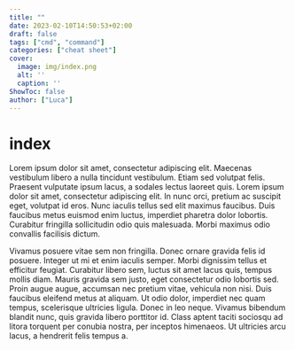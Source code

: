 ```yaml
---
title: ""
date: 2023-02-10T14:50:53+02:00
draft: false
tags: ["cmd", "command"]
categories: ["cheat sheet"]
cover:
  image: img/index.png
  alt: ''
  caption: ''
ShowToc: false
author: ["Luca"]
---
```

# index
 Lorem ipsum dolor sit amet, consectetur adipiscing elit. Maecenas vestibulum libero a nulla tincidunt vestibulum. Etiam sed volutpat felis. Praesent vulputate ipsum lacus, a sodales lectus laoreet quis. Lorem ipsum dolor sit amet, consectetur adipiscing elit. In nunc orci, pretium ac suscipit eget, volutpat id eros. Nunc iaculis tellus sed elit maximus faucibus. Duis faucibus metus euismod enim luctus, imperdiet pharetra dolor lobortis. Curabitur fringilla sollicitudin odio quis malesuada. Morbi maximus odio convallis facilisis dictum.

Vivamus posuere vitae sem non fringilla. Donec ornare gravida felis id posuere. Integer ut mi et enim iaculis semper. Morbi dignissim tellus et efficitur feugiat. Curabitur libero sem, luctus sit amet lacus quis, tempus mollis diam. Mauris gravida sem justo, eget consectetur odio lobortis sed. Proin augue augue, accumsan nec pretium vitae, vehicula non nisi. Duis faucibus eleifend metus at aliquam. Ut odio dolor, imperdiet nec quam tempus, scelerisque ultricies ligula. Donec in leo neque. Vivamus bibendum blandit nunc, quis gravida libero porttitor id. Class aptent taciti sociosqu ad litora torquent per conubia nostra, per inceptos himenaeos. Ut ultricies arcu lacus, a hendrerit felis tempus a.